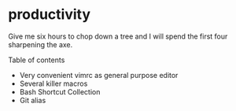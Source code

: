 # productivity

Give me six hours to chop down a tree and 
I will spend the first four sharpening the axe.

Table of contents

* Very convenient vimrc as general purpose editor
* Several killer macros
* Bash Shortcut Collection
* Git alias
